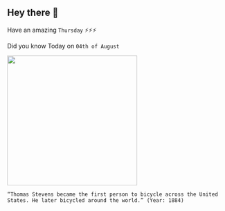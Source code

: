 ## Hey there 👋
Have an amazing `Thursday` ⚡⚡⚡

Did you know Today on `04th of August`
 
 [<img src="https://upload.wikimedia.org/wikipedia/commons/thumb/a/a4/Thomas_Stevens_bicycle.jpg/800px-Thomas_Stevens_bicycle.jpg" width="300" />](https://www.bicycle-and-bikes.com/history-of-bicycles/tomas-stevens-penny-farthing/) 
 ```
“Thomas Stevens became the first person to bicycle across the United States. He later bicycled around the world.” (Year: 1884)
```

